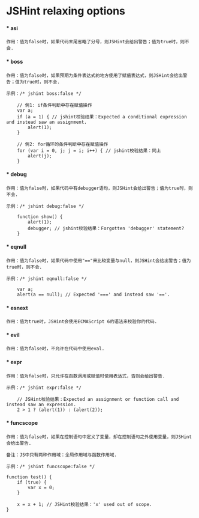 JSHint relaxing options
=================

#### * asi

    作用：值为false时，如果代码末尾省略了分号，则JSHint会给出警告；值为true时，则不会.

#### * boss

    作用：值为false时，如果预期为条件表达式的地方使用了赋值表达式，则JSHint会给出警告；值为true时，则不会.
    
    示例：/* jshint boss:false */
             
        // 例1: if条件判断中存在赋值操作
        var a;
        if (a = 1) { // jshint校验结果：Expected a conditional expression and instead saw an assignment.
            alert(1);
        }
        
        // 例2: for循环的条件判断中存在赋值操作
        for (var i = 0, j; j = i; i++) { // jshint校验结果：同上
            alert(j);
        }
        
#### * debug

    作用：值为false时，如果代码中有debugger语句，则JSHint会给出警告；值为true时，则不会.
    
    示例：/* jshint debug:false */

        function show() {
            alert(1);
            debugger; // jshint校验结果：Forgotten 'debugger' statement?
        }
    
#### * eqnull

    作用：值为false时，如果代码中使用"=="来比较变量与null，则JSHint会给出警告；值为true时，则不会.
    
    示例：/* jshint eqnull:false */
    
        var a;
        alert(a == null); // Expected '===' and instead saw '=='.

#### * esnext

    作用：值为true时，JSHint会使用ECMAScript 6的语法来校验你的代码.
    
#### * evil

    作用：值为false时，不允许在代码中使用eval.
    
#### * expr

    作用：值为false时，只允许在函数调用或赋值时使用表达式，否则会给出警告.
    
    示例：/* jshint expr:false */
    
        // JSHint校验结果：Expected an assignment or function call and instead saw an expression.
        2 > 1 ? (alert(1)) : (alert(2));
        
#### * funcscope

    作用：值为false时，如果在控制语句中定义了变量，却在控制语句之外使用变量，则JSHint会给出警告.
    
    备注：JS中只有两种作用域：全局作用域与函数作用域.
    
    示例：/* jshint funcscope:false */
    
    function test() {
        if (true) {
            var x = 0;
        }
        
        x = x + 1; // JSHint校验结果：'x' used out of scope.
    }
